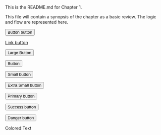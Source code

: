 This is the README.md for Chapter 1.

This file will contain a synopsis of the chapter as a basic review. The logic and flow are represented here. 

<button class="btn" type="button">Button button</button>

<a class="btn" href="#" role="button">Link button</a>

<button class="btn btn-lg" type="button">Large Button</button>

<button class="btn" type="button">Button</button>

<button class="btn btn-sm" type="button">Small button</button>

<button class="btn btn-xs" type="button">Extra Small button</button>


<button class="btn btn-primary" type="button">Primary button</button>

<button class="btn btn-success" type="button">Success button</button>

<button class="btn btn-danger" type="button">Danger button</button>

Colored Text